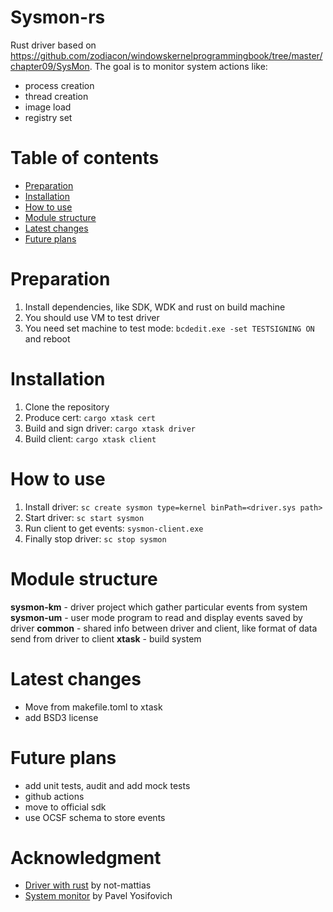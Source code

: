 # Sysmon-rs
Rust driver based on https://github.com/zodiacon/windowskernelprogrammingbook/tree/master/chapter09/SysMon. The goal is to monitor system actions like:
- process creation
- thread creation
- image load
- registry set

<!-- - [Example of usage](#Example-of-usage)  -->
# Table of contents
- [Preparation](#Preparation)
- [Installation](#Installation)
- [How to use](#How-to-use)
- [Module structure](#Module-structure)
- [Latest changes](#Worth-mentioning)
- [Future plans](#Future-plans)

# Preparation
1. Install dependencies, like SDK, WDK and rust on build machine
2. You should use VM to test driver
3. You need set machine to test mode: `bcdedit.exe -set TESTSIGNING ON` and reboot

# Installation
1. Clone the repository
2. Produce cert: `cargo xtask cert`
3. Build and sign driver:  `cargo xtask driver`
4. Build client: `cargo xtask client`

# How to use
1. Install driver: `sc create sysmon type=kernel binPath=<driver.sys path>`
2. Start driver: `sc start sysmon`
3. Run client to get events: `sysmon-client.exe`
4. Finally stop driver: `sc stop sysmon`

# Module structure
**sysmon-km** - driver project which gather particular events from system
**sysmon-um** - user mode program to read and display events saved by driver
**common** - shared info between driver and client, like format of data send from driver to client
**xtask** - build system

# Latest changes
- Move from makefile.toml to xtask
- add BSD3 license

# Future plans
- add unit tests, audit and add mock tests
- github actions
- move to official sdk
- use OCSF schema to store events

# Acknowledgment
- [Driver with rust](https://not-matthias.github.io/posts/kernel-driver-with-rust/) by not-mattias
- [System monitor](https://github.com/zodiacon/windowskernelprogrammingbook/tree/bd13779bf1f79f4056d206e1f4272baf032e5451/chapter09/SysMon) by Pavel Yosifovich
